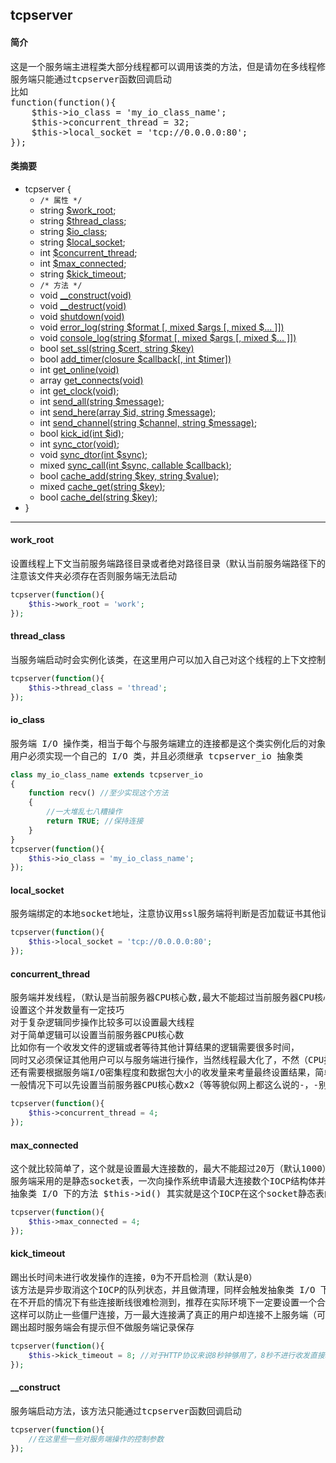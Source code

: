 ## tcpserver
#### 简介
<pre>
这是一个服务端主进程类大部分线程都可以调用该类的方法，但是请勿在多线程修改这个类的属性值（可以多线程读）
服务端只能通过tcpserver函数回调启动
比如
function(function(){
	$this->io_class = 'my_io_class_name';
	$this->concurrent_thread = 32;
	$this->local_socket = 'tcp://0.0.0.0:80';
});
</pre>
#### 类摘要
- tcpserver {
	- `/* 属性 */`
	- string [$work_root](tcpserver.md#work_root);
	- string [$thread_class](tcpserver.md#thread_class);
	- string [$io_class](tcpserver.md#io_class);
	- string [$local_socket](tcpserver.md#local_socket);
	- int [$concurrent_thread](tcpserver.md#concurrent_thread);
	- int [$max_connected](tcpserver.md#max_connected);
	- string [$kick_timeout](tcpserver.md#kick_timeout);
	- `/* 方法 */`
	- void [__construct(void)](tcpserver.md#__construct)
	- void [__destruct(void)](tcpserver.md)
	- void [shutdown(void)](tcpserver.md)
	- void [error_log(string $format [, mixed $args [, mixed $... ]])](tcpserver.md)
	- void [console_log(string $format [, mixed $args [, mixed $... ]])](tcpserver.md)
	- bool [set_ssl(string $cert, string $key)](tcpserver.md)
	- bool [add_timer(closure $callback[, int $timer])](tcpserver.md)
	- int [get_online(void)](tcpserver.md)
	- array [get_connects(void)](tcpserver.md)
	- int [get_clock(void)](tcpserver.md);
	- int [send_all(string $message)](tcpserver.md);
	- int [send_here(array $id, string $message)](tcpserver.md);
	- int [send_channel(string $channel, string $message)](tcpserver.md);
	- bool [kick_id(int $id)](tcpserver.md);
	- int [sync_ctor(void)](tcpserver.md);
	- void [sync_dtor(int $sync)](tcpserver.md);
	- mixed [sync_call(int $sync, callable $callback)](tcpserver.md);
	- bool [cache_add(string $key, string $value)](tcpserver.md);
	- mixed [cache_get(string $key)](tcpserver.md);
	- bool [cache_del(string $key)](tcpserver.md);
- }
----
#### work_root
<pre>
设置线程上下文当前服务端路径目录或者绝对路径目录（默认当前服务端路径下的work）
注意该文件夹必须存在否则服务端无法启动
</pre>
```php
tcpserver(function(){
	$this->work_root = 'work';
});
```
#### thread_class
<pre>
当服务端启动时会实例化该类，在这里用户可以加入自己对这个线程的上下文控制（默认thread）
</pre>
```php
tcpserver(function(){
	$this->thread_class = 'thread';
});
```
#### io_class
<pre>
服务端 I/O 操作类，相当于每个与服务端建立的连接都是这个类实例化后的对象
用户必须实现一个自己的 I/O 类，并且必须继承 tcpserver_io 抽象类
</pre>
```php
class my_io_class_name extends tcpserver_io
{
	function recv() //至少实现这个方法
	{
		//一大堆乱七八糟操作
		return TRUE; //保持连接
	}
}
tcpserver(function(){
	$this->io_class = 'my_io_class_name';
});
```
#### local_socket
<pre>
服务端绑定的本地socket地址，注意协议用ssl服务端将判断是否加载证书其他请用tcp协议(默认tcp://*:8014)
</pre>
```php
tcpserver(function(){
	$this->local_socket = 'tcp://0.0.0.0:80';
});
```
#### concurrent_thread
<pre>
服务端并发线程，（默认是当前服务器CPU核心数,最大不能超过当前服务器CPU核心数x4）
设置这个并发数量有一定技巧
对于复杂逻辑同步操作比较多可以设置最大线程
对于简单逻辑可以设置当前服务器CPU核心数
比如你有一个收发文件的逻辑或者等待其他计算结果的逻辑需要很多时间，
同时又必须保证其他用户可以与服务端进行操作，当然线程最大化了，不然（CPU挂起也是浪费）
还有需要根据服务端I/O密集程度和数据包大小的收发量来考量最终设置结果，简单缺会影响到并发量的一个设置
一般情况下可以先设置当前服务器CPU核心数x2（等等貌似网上都这么说的-，-别打我）
</pre>
```php
tcpserver(function(){
	$this->concurrent_thread = 4;
});
```
#### max_connected
<pre>
这个就比较简单了，这个就是设置最大连接数的，最大不能超过20万（默认1000）
服务端采用的是静态socket表，一次向操作系统申请最大连接数个IOCP结构体并且初始化，做异步处理
抽象类 I/O 下的方法 $this->id() 其实就是这个IOCP在这个socket静态表的索引
</pre>
```php
tcpserver(function(){
	$this->max_connected = 4;
});
```
#### kick_timeout
<pre>
踢出长时间未进行收发操作的连接，0为不开启检测（默认是0）
该方法是异步取消这个IOCP的队列状态，并且做清理，同样会触发抽象类 I/O 下的方法 $this->__destruct() 方法
在不开启的情况下有些连接断线很难检测到，推荐在实际环境下一定要设置一个合适的超时时间不要用TCP的默认2小时
这样可以防止一些僵尸连接，万一最大连接满了真正的用户却连接不上服务端（可以防止某些攻击和网络异常）
踢出超时服务端会有提示但不做服务端记录保存
</pre>
```php
tcpserver(function(){
	$this->kick_timeout = 8; //对于HTTP协议来说8秒钟够用了，8秒不进行收发直接取消这个I/O
});
```
#### __construct
<pre>
服务端启动方法，该方法只能通过tcpserver函数回调启动
</pre>
```php
tcpserver(function(){
	//在这里些一些对服务端操作的控制参数
});
```
